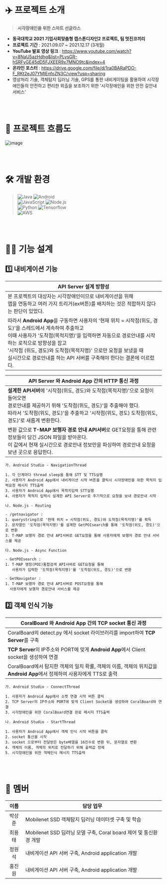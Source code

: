 # ✈️ 프로젝트 소개
> **시각장애인을 위한 스마트 선글라스**
- **동국대학교 2021 기업사회맞춤형 캡스톤디자인2 프로젝트, 팀 멋진코끼리**
- **프로젝트 기간** : 2021.09.07 ~ 2021.12.17 (3개월)
- **YouTube 발표 영상 링크** : https://www.youtube.com/watch?v=8NaU5azHdhg&list=PLysGR-hSRFyGE45dD5FJXEER9x7MNO9tc&index=4
- **온라인 포스터** : https://drive.google.com/file/d/1ra0BARaPDO-F_RKt2eJ07YMIEnfoZN3C/view?usp=sharing
- 영상처리 기술, 객체탐지 딥러닝 기술, GPS를 통한 내비게이팅을 활용하여 시각장애인들의 안전하고 편리한 외출을 보조하기 위한 ‘시각장애인을 위한 안전 길안내 서비스‘ 

<br><br>
# 📄 프로젝트 흐름도
![image](https://user-images.githubusercontent.com/75558861/214293305-1f1b1664-a1bc-47c0-acf4-0df8d0f8b38d.png)

<br><br>
# 🛠 개발 환경
> ![Java](https://img.shields.io/badge/java-007396?style=for-the-badge&logo=java&logoColor=white)
> ![Android](https://img.shields.io/badge/Android_Studio-3DDC84?style=for-the-badge&logo=android-studio&logoColor=white)
> <br>
> ![JavaScript](https://img.shields.io/badge/JavaScript-323330?style=for-the-badge&logo=javascript&logoColor=F7DF1E)
> ![Node.js](https://img.shields.io/badge/Node.js-339933?style=for-the-badge&logo=nodedotjs&logoColor=white)
> <br>
> ![Python](https://img.shields.io/badge/python-3776AB?style=for-the-badge&logo=python&logoColor=white)
> ![Tensorflow](https://img.shields.io/badge/TensorFlow-FF6F00?style=for-the-badge&logo=TensorFlow&logoColor=white)
> <br>
> ![AWS](https://img.shields.io/badge/amazonaws-232F3E?style=for-the-badge&logo=amazonaws&logoColor=white)

<br><br>
# 👩‍💻 기능 설계

## 1️⃣ 내비게이션 기능

|**API Server 설계 방향성**|
|----|
|본 프로젝트의 대상자는 시각장애인이므로 내비게이션을 위해 <br> 앱을 연동하고 여러 가지 트리거(ex버튼)를 배치하는 것은 적합하지 않다는 판단이 있었다.|
|따라서 **Android App**을 구동하면 사용자의 '현재 위치 = 시작점(위도, 경도)'을 스레드에서 계속하여 추출하고 <br> 이때 사용자가 '도착점(목적지명)'을 입력하면 자동으로 경로안내를 시작하는 로직으로 방향성을 잡고 <br> '시작점 (위도, 경도)와 도착점(목적지명)' 으로만 요청을 보냈을 때 <br> 실시간으로 경로안내를 하는 API 서버를 구축해야 한다는 결론에 이르렀다.|

|**API Server 와 Android App 간의 HTTP 통신 과정**|
|----|
|**설계한 API서버**에 '시작점(위도, 경도)와 도착점(목적지명)'으로 요청이 들어오면 <br> 경로안내를 제공하기 위해 '도착점(위도, 경도)'을 추출해야 했다. <br> 따라서 '도착점(위도, 경도)'을 추출하고 '시작점(위도, 경도) 도착점(위도, 경도)'로 새롭게 변환한다.|
|변환 값으로 **T-MAP 보행자 경로 안내 API서버**로 GET요청을 통해 관련 정보들이 담긴 JSON 파일을 받아온다. <br> 이 값에서 현재 실시간으로 경로안내 정보만을 파싱하여 경로안내 요청을 보낸 곳으로 응답한다.|

```
가. Android Studio - NavigationThread
      
1. 각 단계마다 thread sleep을 통해 STT 및 TTS실행 
2. 사용자가 Android App에서 내비게이션 시작 버튼을 클릭시 시각장애인을 위한 목적지 입력요청 메시지 TTS출력
3. 사용자가 Android App에서 목적지입력 STT실행 
4. 사용자가 목적지 입력시 설계한 API Server로 주기적으로 요청을 보내 경로안내 시작 
```

```
나. Node.js - Routing
   
- /getnavigator : 
1. querystring으로 '현재 위치 = 시작점(위도, 경도)와 도착점(목적지명)'를 획득
2. 문자열인 '도착점(목적지명)'를 설계한 GetPOIsearch를 통해 '도착점(위도, 경도)'으로 변환 
3. T-MAP 보행자 경로 안내 API서버로 GET요청을 통해 사용자에게 보행자 경로 안내 서비스를 제공 
```

```
다. Node.js - Async Function
 
- GetPOIsearch : 
1. T-MAP 명칭(POI)통합검색 API서버로 GET요청을 통해 
   사용자가 입력한 '도착점(목적지명)'를 '도착점(위도, 경도)'으로 변환
     
- GetNavigator : 
1. T-MAP 보행자 경로 안내 API서버로 POST요청을 통해 
  사용자에게 보행자 경로안내 서비스를 제공
```    

 

## 2️⃣ 객체 인식 기능

|**CoralBoard 와 Android App 간의 TCP socket 통신 과정**|
| -------------- |
|CoralBoard의 detect.py 에서 socket 라이브러리를 import하여 **TCP Server**를 구축| 
|**TCP Server**의 IP주소와 PORT에 맞게 **Android App**에서 Client socket을 생성하여 연결|
|CoralBoard에서 탐지한 객체의 일치 확률, 객체의 이름, 객체의 위치값을 **Android App**에서 정제하여 사용자에게 TTS로 출력|

```
가. Android Studio - ConnectThread 
       
1. 사용자가 Android App에서 소켓 연결 시작 버튼 클릭 
2. TCP Server의 IP주소와 PORT에 맞게 Client Socket을 생성하여 CoralBoard와 연결 
3. 시각장애인을 위한 CoralBoard연결 완료 메시지 TTS출력
```

```
나. Android Studio - StartThread
      
1. 사용자가 Android App에서 객체 인식 시작 버튼을 클릭
2. socket 통신을 시작
3. socket 으로부터 전달받은 byte배열을 16진수로 변환 뒤, 문자열로 변환
4. 객체의 이름, 객체의 위치로 전달하기 위해 출력값 정제
5. 시각장애인을 위한 객체인식 메시지 TTS출력  
```

<br><br>
# 👥 멤버
|이름|담당 업무|
|:------:|--------------|
|박상준|Mobilenet SSD 객체탐지 딥러닝 데이터셋 구축 및 학습|
|최용태|Mobilenet SSD 딥러닝 모델 구축, Coral board 제어 및 통신환경 개발|
|정원석|내비게이션 API 서버 구축, Android application 개발|
|홍진원|내비게이션 API 서버 구축, Android application 개발|
